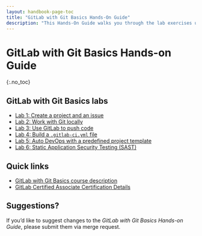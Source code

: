 ```yaml
---
layout: handbook-page-toc
title: "GitLab with Git Basics Hands-On Guide"
description: "This Hands-On Guide walks you through the lab exercises used in the GitLab with Git Basics course."
---
```

# GitLab with Git Basics Hands-on Guide
{:.no_toc}

## GitLab with Git Basics labs

* [Lab 1: Create a project and an issue](/handbook/customer-success/professional-services-engineering/education-services/gitbasicshandsonlab1.html)
* [Lab 2: Work with Git locally](/handbook/customer-success/professional-services-engineering/education-services/gitbasicshandsonlab2.html)
* [Lab 3: Use GitLab to push code](/handbook/customer-success/professional-services-engineering/education-services/gitbasicshandsonlab3.html)
* [Lab 4: Build a `.gitlab-ci.yml` file](/handbook/customer-success/professional-services-engineering/education-services/gitbasicshandsonlab4.html)
* [Lab 5: Auto DevOps with a predefined project template](/handbook/customer-success/professional-services-engineering/education-services/gitbasicshandsonlab5.html)
* [Lab 6: Static Application Security Testing (SAST)](/handbook/customer-success/professional-services-engineering/education-services/gitbasicshandsonlab6.html)

## Quick links

* [GitLab with Git Basics course description](https://about.gitlab.com/services/education/gitlab-basics/)
* [GitLab Certified Associate Certification Details](https://about.gitlab.com/services/education/gitlab-certified-associate/)

## Suggestions?

If you’d like to suggest changes to the *GitLab with Git Basics Hands-on Guide*, please submit them via merge request.
